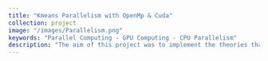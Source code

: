 ```yaml
---
title: "Kmeans Parallelism with OpenMp & Cuda"
collection: project
image: "/images/Parallelism.png"
keywords: "Parallel Computing - GPU Computing - CPU Parallelism"
description: "The aim of this project was to implement the theories that were taught during the course of multi-core programming. The task was to improve the execution time of the Kmeans algorithm by dividing its computational loads first among the CPU cores and second among GPU blocks. To do this, each data point was considered as a single processing thread, in which its distance from the cluster center was computed. In the end, the results of the threads were merged by the main thread, and clusters were updated based on these calculations. To compare the methods, compressed representations of the MNIST dataset images, obtained by a trained CNN, were used. Finally, the execution time of the openMP approach was only half of the serial one, but the speed up for the GPU approach was far better, its execution time was one-ninth of the serial one. This shows the capability of GPUs for optimizing the problems which can be divided into some smaller problems, all of which do exactly the same task. (if tasks were different, the performance of GPU could not be better than CPU)"
---
```

